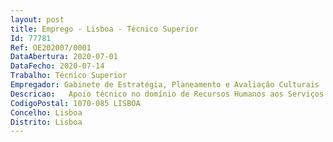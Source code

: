 ```yaml
--- 
layout: post
title: Emprego - Lisboa - Técnico Superior
Id: 77781
Ref: OE202007/0001
DataAbertura: 2020-07-01
DataFecho: 2020-07-14
Trabalho: Técnico Superior
Empregador: Gabinete de Estratégia, Planeamento e Avaliação Culturais
Descricao:   Apoio técnico no domínio de Recursos Humanos aos Serviços e Organismos da área da Cultura, designadamente no âmbito do Regime Jurídico da Função Pública   Apoio jurídico aos Serviços e Organismos da área da Cultura, designadamente na elaboração de pareceres, informações, estudos, relatórios de natureza jurídica, na participação, preparação, elaboração e análise de diplomas legais  na promoção de medidas ou alterações legislativas e regulamentares nos domínios de ação do GEPAC   Apoio no contencioso e pré contencioso aos Serviços e Organismos da área da Cultura, designadamente na representação judiciária dos Serviços e Organismos da área da Cultura.  Elaboração de estudos e realização de projetos na área da avaliação de impacto legislativo e acompanhamento na implementação de medidas legislativas   Apoio técnico no domínio do Direito de Autor e Direitos Conexos, designadamente na promoção de medidas de proteção dos direitos de autor e direitos conexos, na adoção de medidas legislativas neste domínio e na participação em reuniões nacionais e internacionais.
CodigoPostal: 1070-085 LISBOA
Concelho: Lisboa
Distrito: Lisboa
--- 
```

